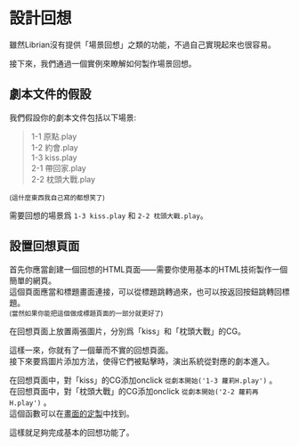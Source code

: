 # 設計回想

雖然Librian沒有提供「場景回想」之類的功能，不過自己實現起來也很容易。

接下來，我們通過一個實例來瞭解如何製作場景回想。

## 劇本文件的假設

我們假設你的劇本文件包括以下場景: 
> 1-1 原點.play   
> 1-2 約會.play   
> 1-3 kiss.play   
> 2-1 帶回家.play   
> 2-2 枕頭大戰.play   

<small>(這什麼東西我自己寫的都想笑了)</small>

需要回想的場景爲 `1-3 kiss.play` 和 `2-2 枕頭大戰.play`。   

## 設置回想頁面

首先你應當創建一個回想的HTML頁面——需要你使用基本的HTML技術製作一個簡單的網頁。   
這個頁面應當和標題畫面連接，可以從標題跳轉過來，也可以按返回按鈕跳轉回標題。   
<small>(當然如果你能把這個做成標題頁面的一部分就更好了)</small>

在回想頁面上放置兩張圖片，分別爲「kiss」和「枕頭大戰」的CG。   

這樣一來，你就有了一個華而不實的回想頁面。   
接下來要爲圖片添加方法，使得它們被點擊時，演出系統從對應的劇本進入。

在回想頁面中，對「kiss」的CG添加onclick `從劇本開始('1-3 蘿莉H.play')` 。   
在回想頁面中，對「枕頭大戰」的CG添加onclick `從劇本開始('2-2 蘿莉再H.play')` 。  
這個函數可以在[畫面的定製](畫面的定製.md)中找到。

這樣就足夠完成基本的回想功能了。
